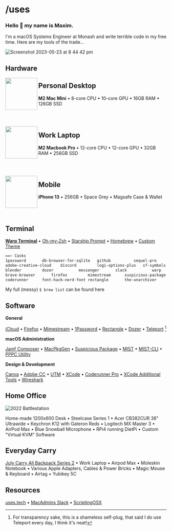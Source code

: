 # /uses

### Hello 👋 my name is Maxim. 
I'm a macOS Systems Engineer at Monash and write terrible code in my free time. Here are my tools of the trade...

![Screenshot 2023-05-23 at 8 44 42 pm](https://github.com/maximlevey/Uses/assets/72744507/9836d935-3648-4eff-b3c3-22b6e6bdc2b4)

## Hardware

<img align="left" width="100" height="100" src="https://github.com/maximlevey/Uses/assets/72744507/ca0e1ad3-2aa0-4ad9-adb6-34b904329eec">

## Personal Desktop

**M2 Mac Mini** • 8-core CPU • 10-core GPU • 16GB RAM • 126GB SSD

<br/><br/>

<img align="left" width="100" height="100" src="https://github.com/maximlevey/Uses/assets/72744507/72920a4f-4fe1-4f13-be6f-8cfb5e29f8f6">

## Work Laptop

**M2 Macbook Pro** • 12-core CPU • 12-core GPU • 32GB RAM • 256GB SSD

<br/><br/>

<img align="left" width="100" height="100" src="https://github.com/maximlevey/Uses/assets/72744507/ee2e2c04-cef2-43f8-9bc1-6021c1b27d5c">

## Mobile

**iPhone 13** • 256GB • Space Grey • Magsafe Case & Wallet

<br/><br/>

## Terminal

[**Warp Terminal**](https://www.warp.dev/) • [Oh-my-Zsh](https://ohmyz.sh) • [Starship Prompt](https://starship.rs/) • [Homebrew](https://brew.sh/) • [Custom Theme](https://github.com/maximlevey) 

```bash
==> Casks
1password		db-browser-for-sqlite	github			sequel-pro		utm
adobe-creative-cloud	discord			logi-options-plus	sf-symbols		vnc-viewer
blender			dozer			messenger		slack			warp
brave-browser		firefox			mimestream		suspicious-package	wireshark
coderunner		font-hack-nerd-font	rectangle		the-unarchiver		zoom
```
My full (messy) `$ brew list` can be found here

## Software

**General**

[iCloud](https://www.icloud.com/) • [Firefox](https://www.mozilla.org/en-US/firefox/new/) • [Mimestream](https://mimestream.com/) • [1Password](https://1password.com/) • [Rectangle](https://rectangleapp.com/) • [Dozer](https://github.com/Mortennn/Dozer) • [Teleport](https://github.com/maximlevey/Teleport) [^1]

**macOS Administration**

[Jamf Composer](https://www.jamf.com/products/jamf-composer/) • [MacPkgGen](https://github.com/jorks/MacPkgGen) • [Suspicious Package](https://mothersruin.com/software/SuspiciousPackage/) • [MIST](https://github.com/ninxsoft/Mist) • [MIST-CLI](https://github.com/ninxsoft/mist-cli) • [PPPC Utility](https://github.com/jamf/PPPC-Utility)

**Design & Development**

[Canva](https://www.canva.com/) • [Adobe CC](https://www.adobe.com/au/creativecloud.html) • [UTM](https://getutm.app/) • [XCode](https://developer.apple.com/xcode/) • [Coderunner Pro](https://coderunnerapp.com/) • [XCode Additional Tools](https://developer.apple.com/download/all/?q=xcode%20additional%20tools) • [Wireshark](https://www.wireshark.org/)

## Home Office

![2022 Battlestation](https://github.com/maximlevey/Uses/assets/72744507/63c0faf9-0441-48a1-9134-f551aa02d091)

Home-made 1200x600 Desk • Steelcase Series 1 • Acer CB382CUR 38" Ultrawide • Keychron K12 with Gateron Reds • Logitech MX Master 3 • AirPod Max • Blue Snowball Microphone • RPi4 running DietPi • Custom "Virtual KVM" Software

## Everyday Carry

[July Carry All Backpack Series 2](https://july.com/au/travel-bags/carry-all-backpack/) • Work Laptop • Airpod Max • Moleskin Notebook • Various Apple Adapters, Cables & Power Bricks • Magic Mouse & Keyboard • Airtag • Yubikey 5C 

## Resources
[uses.tech](https://uses.tech/like/apple) • [MacAdmins Slack](https://macadmins.slack.com/) • [ScriptingOSX](https://scriptingosx.com/)

[^1]: For transparency sake, this is a shameless self-plug, that said I do use Teleport every day, I think it's neat!
